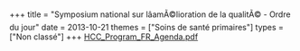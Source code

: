 +++
title = "Symposium national sur lâamÃ©lioration de la qualitÃ© - Ordre du jour"
date = 2013-10-21
themes = ["Soins de santé primaires"]
types = ["Non classé"]
+++
[HCC_Program_FR_Agenda.pdf](/files/HCC_Program_FR_Agenda.pdf)
